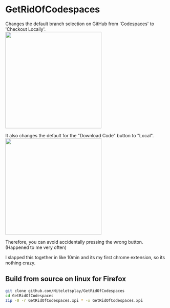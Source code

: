 # GetRidOfCodespaces
Changes the default branch selection on GitHub from 'Codespaces' to 'Checkout Locally'.<br>
<img src="https://github.com/Niteletsplay/GetRidOfCodespaces/assets/67828948/b25ded12-a25e-44c4-9b27-10ce7db88616" width="300">

It also changes the default for the "Download Code" button to "Local".<br>
<img src="https://github.com/Niteletsplay/GetRidOfCodespaces/assets/67828948/8b2d572f-9540-4428-9e34-c630deb8f019" width="300">

Therefore, you can avoid accidentally pressing the wrong button. (Happened to me very often)

I slapped this together in like 10min and its my first chrome extension, so its nothing crazy.

## Build from source on linux for **Firefox**
```sh
git clone github.com/Niteletsplay/GetRidOfCodespaces
cd GetRidOfCodespaces
zip -0 -r GetRidOfCodespaces.xpi * -x GetRidOfCodespaces.xpi
```
